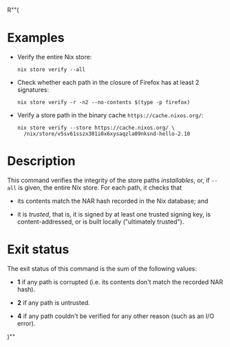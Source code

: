 R""(

# Examples

* Verify the entire Nix store:

  ```console
  nix store verify --all
  ```

* Check whether each path in the closure of Firefox has at least 2
  signatures:

  ```console
  nix store verify -r -n2 --no-contents $(type -p firefox)
  ```

* Verify a store path in the binary cache `https://cache.nixos.org/`:

  ```console
  nix store verify --store https://cache.nixos.org/ \
    /nix/store/v5sv61sszx301i0x6xysaqzla09nksnd-hello-2.10
  ```

# Description

This command verifies the integrity of the store paths *installables*,
or, if `--all` is given, the entire Nix store. For each path, it
checks that

* its contents match the NAR hash recorded in the Nix database; and

* it is *trusted*, that is, it is signed by at least one trusted
  signing key, is content-addressed, or is built locally ("ultimately
  trusted").

# Exit status

The exit status of this command is the sum of the following values:

* **1** if any path is corrupted (i.e. its contents don't match the
  recorded NAR hash).

* **2** if any path is untrusted.

* **4** if any path couldn't be verified for any other reason (such as
  an I/O error).

)""
